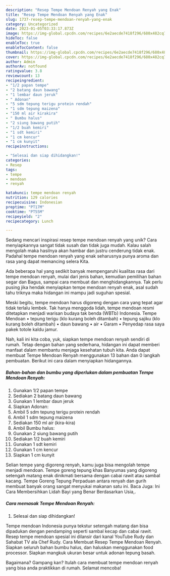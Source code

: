 ```yaml
---
description: "Resep Tempe Mendoan Renyah yang Enak"
title: "Resep Tempe Mendoan Renyah yang Enak"
slug: 1737-resep-tempe-mendoan-renyah-yang-enak
category: Uncategorized
date: 2023-01-05T03:33:17.873Z
image: https://img-global.cpcdn.com/recipes/6e2aecde7418f296/680x482cq70/tempe-mendoan-renyah-foto-resep-utama.jpg
hideToc: false
enableToc: true
enableTocContent: false
thumbnail: https://img-global.cpcdn.com/recipes/6e2aecde7418f296/680x482cq70/tempe-mendoan-renyah-foto-resep-utama.jpg
cover: https://img-global.cpcdn.com/recipes/6e2aecde7418f296/680x482cq70/tempe-mendoan-renyah-foto-resep-utama.jpg
author: Admin
authorAv: notfound
ratingvalue: 3.8
reviewcount: 13
recipeingredient:
- "1/2 papan tempe"
- "2 batang daun bawang"
- "1 lembar daun jeruk"
- " Adonan"
- "5 sdm tepung terigu protein rendah"
- "1 sdm tepung maizena"
- "150 ml air kirakira"
- " Bumbu halus"
- "2 siung bawang putih"
- "1/2 buah kemiri"
- "1 sdt kemiri"
- "1 cm kencur"
- "1 cm kunyit"
recipeinstructions:

- "Selesai dan siap dihidangkan!"
categories:
- Resep
tags:
- tempe
- mendoan
- renyah

katakunci: tempe mendoan renyah 
nutrition: 129 calories
recipecuisine: Indonesian
preptime: "PT17M"
cooktime: "PT55M"
recipeyield: "2"
recipecategory: Lunch

---
```





Sedang mencari inspirasi resep tempe mendoan renyah yang unik? Cara menyiapkannya sangat tidak susah dan tidak juga mudah. Kalau salah mengolah maka hasilnya akan hambar dan justru cenderung tidak enak. Padahal tempe mendoan renyah yang enak seharusnya punya aroma dan rasa yang dapat memancing selera Kita.





Ada beberapa hal yang sedikit banyak mempengaruhi kualitas rasa dari tempe mendoan renyah, mulai dari jenis bahan, kemudian pemilihan bahan segar dan Bagus, sampai cara membuat dan menghidangkannya. Tak perlu pusing jika hendak menyiapkan tempe mendoan renyah enak,      asal sudah tahu triknya maka hidangan ini mampu jadi suguhan spesial.














Meski begitu, tempe mendoan harus digoreng dengan cara yang tepat agar tidak terlalu lembek. Tak hanya menggoda lidah, tempe mendoan resmi ditetapkan menjadi warisan budaya tak benda (WBTb) Indonesia. Tempe Mendoan • tepung terigu (klo kurang boleh ditambah) • tepung sajiku (klo kurang boleh ditambah) • daun bawang • air • Garam • Penyedap rasa saya pakek totole kaldu jamur.






Nah, kali ini kita coba, yuk, siapkan tempe mendoan renyah sendiri di rumah. Tetap dengan bahan yang sederhana, hidangan ini dapat memberi manfaat dalam membantu menjaga kesehatan tubuh kita. Anda dapat membuat Tempe Mendoan Renyah menggunakan 13 bahan dan 0 langkah pembuatan. Berikut ini cara dalam menyiapkan hidangannya.

<!--inarticleads1-->

##### Bahan-bahan dan bumbu yang diperlukan dalam pembuatan Tempe Mendoan Renyah:

1. Gunakan 1/2 papan tempe
1. Sediakan 2 batang daun bawang
1. Gunakan 1 lembar daun jeruk
1. Siapkan  Adonan:
1. Ambil 5 sdm tepung terigu protein rendah
1. Ambil 1 sdm tepung maizena
1. Sediakan 150 ml air (kira-kira)
1. Ambil  Bumbu halus:
1. Gunakan 2 siung bawang putih
1. Sediakan 1/2 buah kemiri
1. Gunakan 1 sdt kemiri
1. Gunakan 1 cm kencur
1. Siapkan 1 cm kunyit


Selian tempe yang digoreng renyah, kamu juga bisa mengolah tempe menjadi mendoan. Tempe goreng tepung khas Banyumas yang digoreng setengah matang enak dinikmati bersama dengan cabai rawit atau sambal kacang. Tempe Goreng Tepung Perpaduan antara renyah dan gurih membuat banyak orang sangat menyukai makanan satu ini. Baca Juga: Ini Cara Membersihkan Lidah Bayi yang Benar Berdasarkan Usia,. 

<!--inarticleads2-->

##### Cara memasak Tempe Mendoan Renyah:


1. Selesai dan siap dihidangkan!

Tempe mendoan Indonesia punya tekstur setengah matang dan bisa dipadukan dengan pendamping seperti sambal kecap dan cabai rawit. Resep tempe mendoan spesial ini dilansir dari kanal YouTube Rudy dan Sahabat TV ala Chef Rudy. Cara Membuat Resep Tempe Mendoan Renyah. Siapkan seluruh bahan bumbu halus, dan haluskan menggunakan food processor. Siapkan mangkuk ukuran besar untuk adonan tepung basah. 

Bagaimana? Gampang kan? Itulah cara membuat tempe mendoan renyah yang bisa anda praktikkan di rumah. Selamat mencoba!
